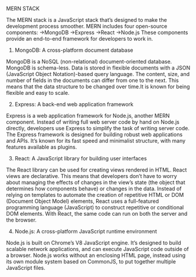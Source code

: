   MERN STACK 

The MERN stack is a JavaScript stack that’s designed to make the development process smoother. MERN includes four open-source components: 
->MongoDB
->Express
->React
->Node.js
These components provide an end-to-end framework for developers to work in. 

1)  MongoDB: A cross-platform document database
 
MongoDB is a NoSQL (non-relational) document-oriented database.
MongoDB is schema-less. Data is stored in flexible documents with a JSON (JavaScript Object Notation)-based query language. The content, size, and number of fields in the documents can differ from one to the next. This means that the data structure to be changed over time.It is known for being flexible and easy to scale.

2)  Express: A back-end web application framework

Express is a web application framework for Node.js, another MERN component. Instead of writing full web server code by hand on Node.js directly, developers use Express to simplify the task of writing server code.
The Express framework is designed for building robust web applications and APIs. It’s known for its fast speed and minimalist structure, with many features available as plugins.

3)   React: A JavaScript library for building user interfaces

The React library can be used for creating views rendered in HTML. React views are declarative. This means that developers don’t have to worry about managing the effects of changes in the view’s state (the object that determines how components behave) or changes in the data.
Instead of relying on templates to automate the creation of repetitive HTML or DOM (Document Object Model) elements, React uses a full-featured programming language (JavaScript) to construct repetitive or conditional DOM elements.
With React, the same code can run on both the server and the browser.

4)   Node.js: A cross-platform JavaScript runtime environment

Node.js is built on Chrome’s V8 JavaScript engine. It’s designed to build scalable network applications, and can execute JavaScript code outside of a browser.
Node.js works without an enclosing HTML page, instead using its own module system based on CommonJS, to put together multiple JavaScript files.
